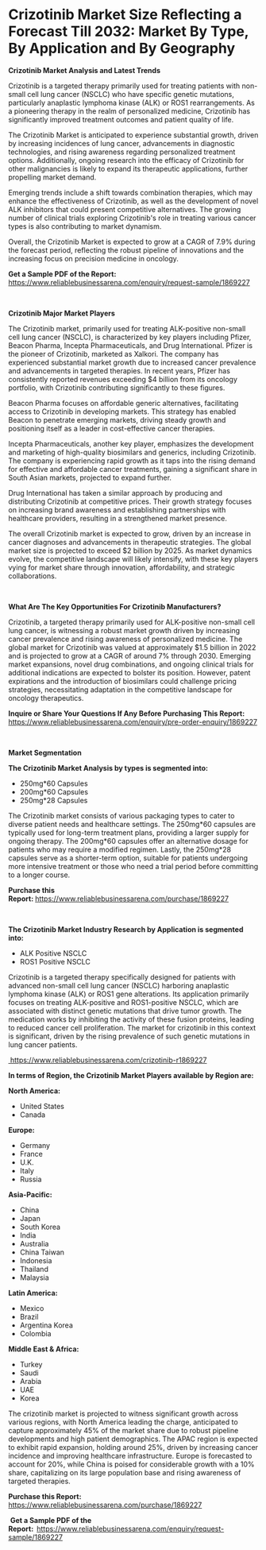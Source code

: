 <p><h1>Crizotinib Market Size Reflecting a Forecast Till 2032: Market By Type, By Application and By Geography</h1></p><p><strong>Crizotinib Market Analysis and Latest Trends</strong></p>
<p><p>Crizotinib is a targeted therapy primarily used for treating patients with non-small cell lung cancer (NSCLC) who have specific genetic mutations, particularly anaplastic lymphoma kinase (ALK) or ROS1 rearrangements. As a pioneering therapy in the realm of personalized medicine, Crizotinib has significantly improved treatment outcomes and patient quality of life.</p><p>The Crizotinib Market is anticipated to experience substantial growth, driven by increasing incidences of lung cancer, advancements in diagnostic technologies, and rising awareness regarding personalized treatment options. Additionally, ongoing research into the efficacy of Crizotinib for other malignancies is likely to expand its therapeutic applications, further propelling market demand.</p><p>Emerging trends include a shift towards combination therapies, which may enhance the effectiveness of Crizotinib, as well as the development of novel ALK inhibitors that could present competitive alternatives. The growing number of clinical trials exploring Crizotinib's role in treating various cancer types is also contributing to market dynamism. </p><p>Overall, the Crizotinib Market is expected to grow at a CAGR of 7.9% during the forecast period, reflecting the robust pipeline of innovations and the increasing focus on precision medicine in oncology.</p></p>
<p><strong>Get a Sample PDF of the Report:&nbsp;</strong> <a href="https://www.reliablebusinessarena.com/enquiry/request-sample/1869227?utm_campaign=2396&utm_medium=2&utm_source=Github&utm_content=ia&utm_term=19042025&utm_id=crizotinib">https://www.reliablebusinessarena.com/enquiry/request-sample/1869227</a></p>
<p>&nbsp;</p>
<p><strong>Crizotinib Major Market Players</strong></p>
<p><p>The Crizotinib market, primarily used for treating ALK-positive non-small cell lung cancer (NSCLC), is characterized by key players including Pfizer, Beacon Pharma, Incepta Pharmaceuticals, and Drug International. Pfizer is the pioneer of Crizotinib, marketed as Xalkori. The company has experienced substantial market growth due to increased cancer prevalence and advancements in targeted therapies. In recent years, Pfizer has consistently reported revenues exceeding $4 billion from its oncology portfolio, with Crizotinib contributing significantly to these figures.</p><p>Beacon Pharma focuses on affordable generic alternatives, facilitating access to Crizotinib in developing markets. This strategy has enabled Beacon to penetrate emerging markets, driving steady growth and positioning itself as a leader in cost-effective cancer therapies.</p><p>Incepta Pharmaceuticals, another key player, emphasizes the development and marketing of high-quality biosimilars and generics, including Crizotinib. The company is experiencing rapid growth as it taps into the rising demand for effective and affordable cancer treatments, gaining a significant share in South Asian markets, projected to expand further.</p><p>Drug International has taken a similar approach by producing and distributing Crizotinib at competitive prices. Their growth strategy focuses on increasing brand awareness and establishing partnerships with healthcare providers, resulting in a strengthened market presence.</p><p>The overall Crizotinib market is expected to grow, driven by an increase in cancer diagnoses and advancements in therapeutic strategies. The global market size is projected to exceed $2 billion by 2025. As market dynamics evolve, the competitive landscape will likely intensify, with these key players vying for market share through innovation, affordability, and strategic collaborations.</p></p>
<p>&nbsp;</p>
<p><strong>What Are The Key Opportunities For Crizotinib Manufacturers?</strong></p>
<p><p>Crizotinib, a targeted therapy primarily used for ALK-positive non-small cell lung cancer, is witnessing a robust market growth driven by increasing cancer prevalence and rising awareness of personalized medicine. The global market for Crizotinib was valued at approximately $1.5 billion in 2022 and is projected to grow at a CAGR of around 7% through 2030. Emerging market expansions, novel drug combinations, and ongoing clinical trials for additional indications are expected to bolster its position. However, patent expirations and the introduction of biosimilars could challenge pricing strategies, necessitating adaptation in the competitive landscape for oncology therapeutics.</p></p>
<p><strong>Inquire or Share Your Questions If Any Before Purchasing This Report:</strong> <a href="https://www.reliablebusinessarena.com/enquiry/pre-order-enquiry/1869227?utm_campaign=2396&utm_medium=2&utm_source=Github&utm_content=ia&utm_term=19042025&utm_id=crizotinib">https://www.reliablebusinessarena.com/enquiry/pre-order-enquiry/1869227</a></p>
<p>&nbsp;</p>
<p><strong>Market Segmentation</strong></p>
<p><strong>The Crizotinib Market Analysis by types is segmented into:</strong></p>
<p><ul><li>250mg*60 Capsules</li><li>200mg*60 Capsules</li><li>250mg*28 Capsules</li></ul></p>
<p><p>The Crizotinib market consists of various packaging types to cater to diverse patient needs and healthcare settings. The 250mg*60 capsules are typically used for long-term treatment plans, providing a larger supply for ongoing therapy. The 200mg*60 capsules offer an alternative dosage for patients who may require a modified regimen. Lastly, the 250mg*28 capsules serve as a shorter-term option, suitable for patients undergoing more intensive treatment or those who need a trial period before committing to a longer course.</p></p>
<p><strong>Purchase this Report:&nbsp;</strong><a href="https://www.reliablebusinessarena.com/purchase/1869227?utm_campaign=2396&utm_medium=2&utm_source=Github&utm_content=ia&utm_term=19042025&utm_id=crizotinib">https://www.reliablebusinessarena.com/purchase/1869227</a></p>
<p>&nbsp;</p>
<p><strong>The Crizotinib Market Industry Research by Application is segmented into:</strong></p>
<p><ul><li>ALK Positive NSCLC</li><li>ROS1 Positive NSCLC</li></ul></p>
<p><p>Crizotinib is a targeted therapy specifically designed for patients with advanced non-small cell lung cancer (NSCLC) harboring anaplastic lymphoma kinase (ALK) or ROS1 gene alterations. Its application primarily focuses on treating ALK-positive and ROS1-positive NSCLC, which are associated with distinct genetic mutations that drive tumor growth. The medication works by inhibiting the activity of these fusion proteins, leading to reduced cancer cell proliferation. The market for crizotinib in this context is significant, driven by the rising prevalence of such genetic mutations in lung cancer patients.</p></p>
<p><a href="https://www.reliablebusinessarena.com/crizotinib-r1869227?utm_campaign=2396&utm_medium=2&utm_source=Github&utm_content=ia&utm_term=19042025&utm_id=crizotinib">&nbsp;https://www.reliablebusinessarena.com/crizotinib-r1869227</a></p>
<p><strong>In terms of Region, the Crizotinib Market Players available by Region are:</strong></p>
<p>
    <p> <strong> North America: </strong>
        <ul>
            <li>United States</li>
            <li>Canada</li>
        </ul>
        </p> 
    <p> <strong> Europe: </strong>
        <ul>
            <li>Germany</li>
            <li>France</li>
            <li>U.K.</li>
            <li>Italy</li>
            <li>Russia</li>
        </ul>
        </p> 
    <p> <strong> Asia-Pacific: </strong>
        <ul>
            <li>China</li>
            <li>Japan</li>
            <li>South Korea</li>
            <li>India</li>
            <li>Australia</li>
            <li>China Taiwan</li>
            <li>Indonesia</li>
            <li>Thailand</li>
            <li>Malaysia</li>
        </ul>
        </p> 
    <p> <strong> Latin America: </strong>
        <ul>
            <li>Mexico</li>
            <li>Brazil</li>
            <li>Argentina Korea</li>
            <li>Colombia</li>
        </ul>
        </p> 
    <p> <strong> Middle East & Africa: </strong>
        <ul>
            <li>Turkey</li>
            <li>Saudi</li>
            <li>Arabia</li>
            <li>UAE</li>
            <li>Korea</li>
        </ul>
    </p>
    </p>
<p><p>The crizotinib market is projected to witness significant growth across various regions, with North America leading the charge, anticipated to capture approximately 45% of the market share due to robust pipeline developments and high patient demographics. The APAC region is expected to exhibit rapid expansion, holding around 25%, driven by increasing cancer incidence and improving healthcare infrastructure. Europe is forecasted to account for 20%, while China is poised for considerable growth with a 10% share, capitalizing on its large population base and rising awareness of targeted therapies.</p></p>
<p><strong>Purchase this Report: </strong><a href="https://www.reliablebusinessarena.com/purchase/1869227?utm_campaign=2396&utm_medium=2&utm_source=Github&utm_content=ia&utm_term=19042025&utm_id=crizotinib">https://www.reliablebusinessarena.com/purchase/1869227</a></p>
<p>&nbsp;<strong>Get a Sample PDF of the Report:&nbsp;&nbsp;</strong><a href="https://www.reliablebusinessarena.com/enquiry/request-sample/1869227?utm_campaign=2396&utm_medium=2&utm_source=Github&utm_content=ia&utm_term=19042025&utm_id=crizotinib">https://www.reliablebusinessarena.com/enquiry/request-sample/1869227</a></p>
<p><strong></strong></p>
<p><p></p><p></p><p></p></p>